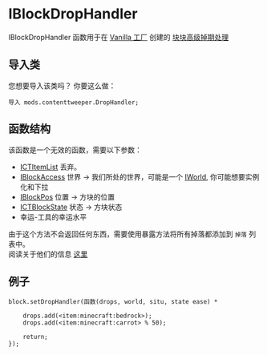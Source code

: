 # IBlockDropHandler

IBlockDropHandler 函数用于在 [Vanilla 工厂](/Mods/ContentTweaker/Vanilla/Creatable_Content/VanillaFactory/) 创建的 [块块高级掉期处理](/Mods/ContentTweaker/Vanilla/Creatable_Content/Block/)

## 导入类

您想要导入该类吗？ 你要这么做：

```zenscript
导入 mods.contenttweeper.DropHandler;
```

## 函数结构

该函数是一个无效的函数，需要以下参数：

- [ICTItemList](/Mods/ContentTweaker/Vanilla/Types/Drops/ICTItemList/) 丢弃。
- [IBlockAccess](/Vanilla/World/IBlockAccess/) 世界 -> 我们所处的世界，可能是一个 [IWorld](/Mods/ContentTweaker/Vanilla/Types/World/IWorld/), 你可能想要实例化和下拉
- [IBlockPos](/Vanilla/World/IBlockPos/) 位置 -> 方块的位置
- [ICTBlockState](/Mods/ContentTweaker/Vanilla/Types/Block/ICTBlockState/) 状态 -> 方块状态
- 幸运-工具的幸运水平

由于这个方法不会返回任何东西，需要使用暴露方法将所有掉落都添加到 `掉落` 列表中。  
阅读关于他们的信息 [这里](/Mods/ContentTweaker/Vanilla/Types/Drops/ICTItemList/)

## 例子

```zenscript
block.setDropHandler(函数(drops, world, situ, state ease) *

    drops.add(<item:minecraft:bedrock>);
    drops.add(<item:minecraft:carrot> % 50);

    return;
});
```
